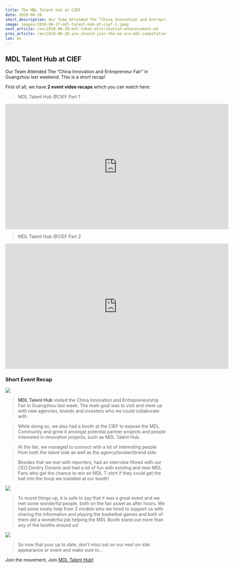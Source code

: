 ```yaml
---
title: The MDL Talent Hub at CIEF
date: 2018-06-26
short_description: Our Team Attended The “China Innovation and Entrepreneur Fair” in Guangzhou last weekend. This is a short recap!
image: images/2018-06-27-mdl-talent-Hub-at-cief-1.jpeg
next_article: /en/2018-06-28-mdl-token-distribution-announcement.md
prev_article: /en/2018-06-26-you-should-join-the-we-are-mdl-competition
lan: en
---
```


## MDL Talent Hub at CIEF


Our Team Attended The “China Innovation and Entrepreneur Fair” in Guangzhou last weekend. This is a short recap!

First of all, we have **2 event video recaps** which you can watch here:

>MDL Talent Hub @CIEF Part 1

<iframe width="700" height="393" src="https://www.youtube.com/embed/GioGHJLpEKE" frameborder="0" allow="autoplay; encrypted-media" allowfullscreen></iframe>

>MDL Talent Hub @CIEF Part 2

<iframe width="700" height="393" src="https://www.youtube.com/embed/m2R-B6yroD0" frameborder="0" allow="autoplay; encrypted-media" allowfullscreen></iframe>


###   Short Event Recap

![](/images/2018-06-27-mdl-talent-Hub-at-cief-1.jpeg)

>**MDL Talent Hub** visited the China Innovation and Entrepreneurship Fair in Guangzhou last week. The main goal was to visit and meet up with new agencies, brands and investors who we could collaborate with.

>While doing so, we also had a booth at the CIEF to expose the MDL Community and grow it amongst potential partner projects and people interested in innovative projects, such as MDL Talent Hub.

>At the fair, we managed to connect with a lot of interesting people from both the talent side as well as the agency/booker/brand side.

>Besides that we met with reporters, had an interview filmed with our CEO Dimitry Doronin and had a lot of fun with existing and new MDL Fans who got the chance to win an MDL T-shirt if they could get the ball into the hoop we installed at our booth!


![](/images/2018-06-27-mdl-talent-Hub-at-cief-2.jpeg)


>To round things up, it is safe to say that it was a great event and we met some wonderful people, both on the fair aswel as after hours. We had some lovely help from 2 models who we hired to support us with sharing the information and playing the basketbal games and both of them did a wonderful job helping the MDL Booth stand out more than any of the booths around us!

![](/images/2018-06-27-mdl-talent-Hub-at-cief-3.jpeg)

>So now that your up to date, don't miss out on our next on-site appearance or event and make sure to…

Join the movement, Join [MDL Talent Hub!](https://www.mdl.life/)